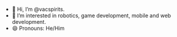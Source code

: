 - 👋 Hi, I’m @vacspirits.
- 👀 I’m interested in robotics, game development, mobile and web development.
- 😄 Pronouns: He/Him

